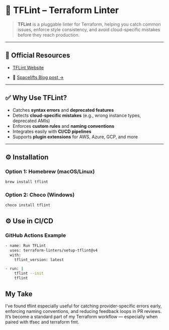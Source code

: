 # 🧹 TFLint – Terraform Linter

> **TFLint** is a pluggable linter for Terraform, helping you catch common issues, enforce style consistency, and avoid cloud-specific mistakes before they reach production.

---

## 🔗 Official Resources

- [TFLint Website](https://github.com/terraform-linters/tflint)

- 📖 [Spacelifts Blog post →](https://spacelift.io/blog/what-is-tflint) 

---

## ✅ Why Use TFLint?

- Catches **syntax errors** and **deprecated features**
- Detects **cloud-specific mistakes** (e.g., wrong instance types, deprecated AMIs)
- Enforces **custom rules** and **naming conventions**
- Integrates easily with **CI/CD pipelines**
- Supports **plugin extensions** for AWS, Azure, GCP, and more

---

## ⚙️ Installation

### Option 1: Homebrew (macOS/Linux)

```bash
brew install tflint
```
### Option 2: Choco (Windows)

```bash
choco install tflint
```

## ⚙️ Use in CI/CD

### GitHub Actions Example

```bash
- name: Run TFLint
  uses: terraform-linters/setup-tflint@v4
  with:
    tflint_version: latest

- run: |
    tflint --init
    tflint

```

## My Take

I’ve found tflint especially useful for catching provider-specific errors early, enforcing naming conventions, and reducing feedback loops in PR reviews. It’s become a standard part of my Terraform workflow — especially when paired with tfsec and terraform fmt.